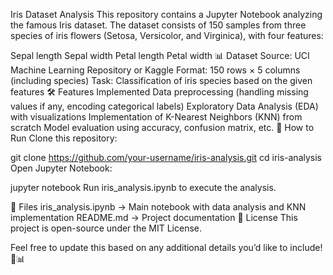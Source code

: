  Iris Dataset Analysis
This repository contains a Jupyter Notebook analyzing the famous Iris dataset. The dataset consists of 150 samples from three species of iris flowers (Setosa, Versicolor, and Virginica), with four features:

Sepal length
Sepal width
Petal length
Petal width
📊 Dataset
Source: UCI Machine Learning Repository or Kaggle
Format: 150 rows × 5 columns (including species)
Task: Classification of iris species based on the given features
🛠 Features Implemented
Data preprocessing (handling missing values if any, encoding categorical labels)
Exploratory Data Analysis (EDA) with visualizations
Implementation of K-Nearest Neighbors (KNN) from scratch
Model evaluation using accuracy, confusion matrix, etc.
🚀 How to Run
Clone this repository:

git clone https://github.com/your-username/iris-analysis.git
cd iris-analysis
Open Jupyter Notebook:

jupyter notebook
Run iris_analysis.ipynb to execute the analysis.

📂 Files
iris_analysis.ipynb → Main notebook with data analysis and KNN implementation
README.md → Project documentation
📜 License
This project is open-source under the MIT License.

Feel free to update this based on any additional details you’d like to include! 🚀📊
